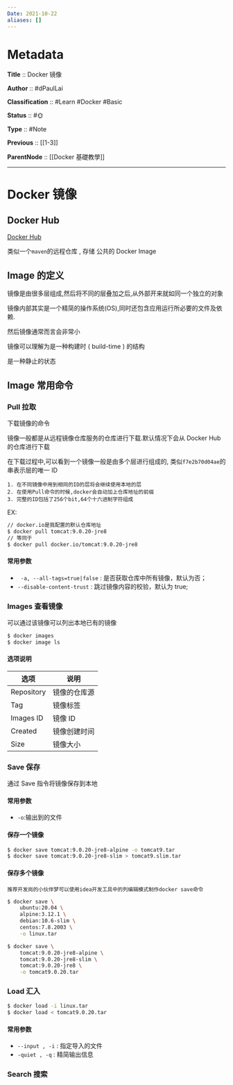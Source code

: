 ```yaml
---
Date: 2021-10-22
aliases: []
---
```


# Metadata

**Title** :: Docker 镜像

**Author** :: #dPaulLai

**Classification** :: #Learn #Docker #Basic

**Status** :: #🌞 

**Type** :: #Note

**Previous** :: [[1-3]]

**ParentNode** :: [[Docker 基礎教學]]

---
# Docker 镜像

## Docker Hub

[Docker Hub](https://hub.docker.com/)

类似一个`maven`的远程仓库 , 存储 公共的 Docker Image

## Image 的定义

镜像是由很多层组成,然后将不同的层叠加之后,从外部开来就如同一个独立的对象

镜像内部其实是一个精简的操作系统(OS),同时还包含应用运行所必要的文件及依赖.

然后镜像通常而言会非常小

镜像可以理解为是一种构建时 ( build-time ) 的结构

是一种静止的状态

## Image 常用命令

### Pull 拉取

下载镜像的命令

镜像一般都是从远程镜像仓库服务的仓库进行下载.默认情况下会从 Docker Hub 的仓库进行下载

在下载过程中,可以看到一个镜像一般是由多个层进行组成的,
类似`f7e2b70d04ae`的串表示层的唯一 ID

    1. 在不同镜像中用到相同的ID的层将会继续使用本地的层
    2. 在使用Pull命令的时候,docker会自动加上仓库地址的前缀
    3. 完整的ID包括了256个bit,64个十六进制字符组成

EX:

```bash
// docker.io是我配置的默认仓库地址
$ docker pull tomcat:9.0.20-jre8
// 等同于
$ docker pull docker.io/tomcat:9.0.20-jre8
```

#### 常用参数

- ` -a, --all-tags=true|false` : 是否获取仓库中所有镜像，默认为否；
- `--disable-content-trust` : 跳过镜像内容的校验，默认为 true;

### Images 查看镜像

可以通过该镜像可以列出本地已有的镜像

```bash
$ docker images
$ docker image ls
```

#### 选项说明

| 选项       | 说明         |
| ---------- | ------------ |
| Repository | 镜像的仓库源 |
| Tag        | 镜像标签     |
| Images ID  | 镜像 ID      |
| Created    | 镜像创建时间 |
| Size       | 镜像大小     |

### Save 保存

通过 Save 指令将镜像保存到本地

#### 常用参数

- `-o`:输出到的文件

#### 保存一个镜像

```bash
$ docker save tomcat:9.0.20-jre8-alpine -o tomcat9.tar
$ docker save tomcat:9.0.20-jre8-slim > tomcat9.slim.tar
```

#### 保存多个镜像

    推荐开发岗的小伙伴梦可以使用idea开发工具中的列编辑模式制作docker save命令

```bash
$ docker save \
	ubuntu:20.04 \
	alpine:3.12.1 \
	debian:10.6-slim \
	centos:7.8.2003 \
	-o linux.tar

$ docker save \
	tomcat:9.0.20-jre8-alpine \
	tomcat:9.0.20-jre8-slim \
	tomcat:9.0.20-jre8 \
	-o tomcat9.0.20.tar
```

### Load 汇入

```bash
$ docker load -i linux.tar
$ docker load < tomcat9.0.20.tar
```

#### 常用参数

- `--input , -i` : 指定导入的文件
- `-quiet , -q` : 精简输出信息

### Search 搜索
